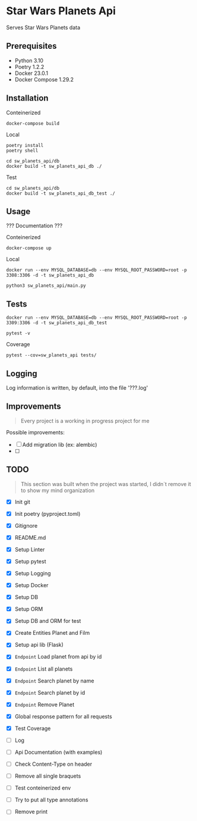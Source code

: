 # Star Wars Planets Api

Serves Star Wars Planets data

## Prerequisites

- Python 3.10
- Poetry 1.2.2
- Docker 23.0.1
- Docker Compose 1.29.2

## Installation
Conteinerized
```
docker-compose build
```

Local
```
poetry install
poetry shell

cd sw_planets_api/db
docker build -t sw_planets_api_db ./
```

Test
```
cd sw_planets_api/db
docker build -t sw_planets_api_db_test ./
```

## Usage
??? Documentation ??? 

Conteinerized
```
docker-compose up
```

Local
```
docker run --env MYSQL_DATABASE=db --env MYSQL_ROOT_PASSWORD=root -p 3308:3306 -d -t sw_planets_api_db

python3 sw_planets_api/main.py
```

## Tests
```
docker run --env MYSQL_DATABASE=db --env MYSQL_ROOT_PASSWORD=root -p 3309:3306 -d -t sw_planets_api_db_test

pytest -v
```

Coverage
```
pytest --cov=sw_planets_api tests/
```

## Logging

Log information is written, by default, into the file '???.log'


## Improvements

> Every project is a working in progress project for me

Possible improvements:

- [ ] Add migration lib (ex: alembic)
- [ ] 


## TODO

> This section was built when the project was started, I didn`t remove it to show my mind organization

- [x] Init git
- [x] Init poetry (pyproject.toml)
- [x] Gitignore
- [x] README.md
- [x] Setup Linter
- [x] Setup pytest
- [x] Setup Logging
- [x] Setup Docker
- [x] Setup DB
- [x] Setup ORM
- [x] Setup DB and ORM for test
- [x] Create Entities Planet and Film
- [x] Setup api lib (Flask)
- [x] `Endpoint` Load planet from api by id
- [x] `Endpoint` List all planets
- [x] `Endpoint` Search planet by name
- [x] `Endpoint` Search planet by id
- [x] `Endpoint` Remove Planet
- [x] Global response pattern for all requests
- [x] Test Coverage
- [ ] Log
- [ ] Api Documentation (with examples)

- [ ] Check Content-Type on header
- [ ] Remove all single braquets
- [ ] Test conteinerized env
- [ ] Try to put all type annotations
- [ ] Remove print

        